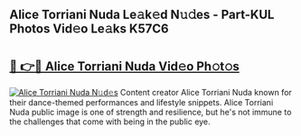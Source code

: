 ## Alice Torriani Nuda Le𝚊k𝚎d N𝚞𝚍es - Part-KUL Photos Vid𝚎o Le𝚊ks K57C6

# <h2><a href="http://fbebjr.evod.top/?m=Alice+Torriani+Nuda">🔗 👉🔴 Alice Torriani Nuda Vid𝚎o Ph𝚘t𝚘s</a></h2>

[![Alice Torriani Nuda N𝚞d𝚎s](https://i.imgur.com/8V9OHl7.gif)](http://fbebjr.evod.top/?m=Alice+Torriani+Nuda)
Content creator Alice Torriani Nuda known for their dance-themed performances and lifestyle snippets. Alice Torriani Nuda public image is one of strength and resilience, but he's not immune to the challenges that come with being in the public eye. 
